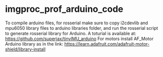 # imgproc_prof_arduino_code
To compile arduino files, for rosserial make sure to copy i2cdevlib and mpu6050 library files to arduino libraries folder, and run the rosserial script to generate rosserial library for Arduino. A toturial is available at: https://github.com/superjax/tinyIMU_arduino
For motors install AF_Motor Arduino library as in the link: https://learn.adafruit.com/adafruit-motor-shield/library-install